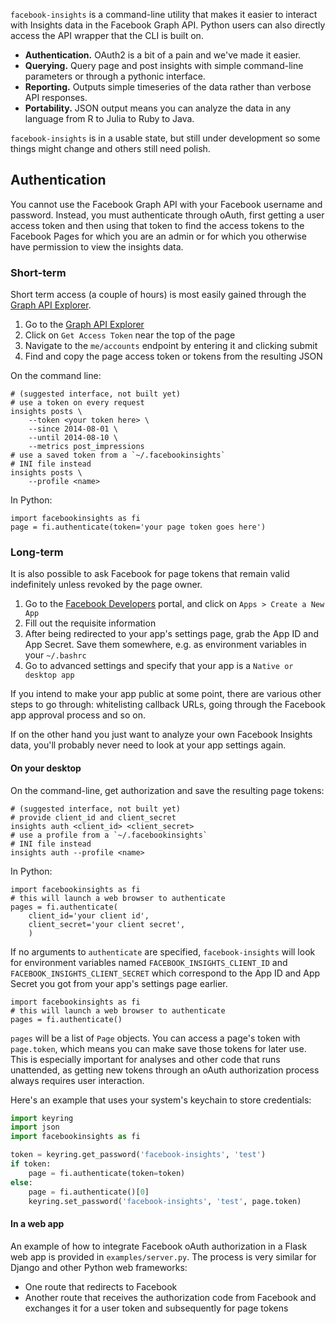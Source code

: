 `facebook-insights` is a command-line utility that makes it easier to interact with Insights data in the Facebook Graph API. Python users can also directly access the API wrapper that the CLI is built on.

* **Authentication.** OAuth2 is a bit of a pain and we've made it easier.
* **Querying.** Query page and post insights with simple command-line parameters or through a pythonic interface.
* **Reporting.** Outputs simple timeseries of the data rather than verbose API responses.
* **Portability.** JSON output means you can analyze the data in any language from R to Julia to Ruby to Java.

`facebook-insights` is in a usable state, but still under development so some things might change and others still need polish.

## Authentication

You cannot use the Facebook Graph API with your Facebook username and password. Instead, you must authenticate through oAuth, first getting a user access token and then using that token to find the access tokens to the Facebook Pages for which you are an admin or for which you otherwise have permission to view the insights data.

### Short-term

Short term access (a couple of hours) is most easily gained through the [Graph API Explorer](https://developers.facebook.com/tools/explorer).

1. Go to the [Graph API Explorer](https://developers.facebook.com/tools/explorer)
2. Click on `Get Access Token` near the top of the page
3. Navigate to the `me/accounts` endpoint by entering it and clicking submit
4. Find and copy the page access token or tokens from the resulting JSON

On the command line: 

    # (suggested interface, not built yet)
    # use a token on every request
    insights posts \
        --token <your token here> \
        --since 2014-08-01 \
        --until 2014-08-10 \
        --metrics post_impressions
    # use a saved token from a `~/.facebookinsights` 
    # INI file instead
    insights posts \
        --profile <name>

In Python: 

    import facebookinsights as fi
    page = fi.authenticate(token='your page token goes here')

### Long-term

It is also possible to ask Facebook for page tokens that remain valid indefinitely unless revoked by the page owner.

1. Go to the [Facebook Developers](https://developers.facebook.com/) portal, and click on `Apps > Create a New App`
2. Fill out the requisite information
3. After being redirected to your app's settings page, grab the App ID and App Secret. Save them somewhere, e.g. as environment variables in your `~/.bashrc`
4. Go to advanced settings and specify that your app is a `Native or desktop app`

If you intend to make your app public at some point, there are various other steps to go through: whitelisting callback URLs, going through the Facebook app approval process and so on.

If on the other hand you just want to analyze your own Facebook Insights data, you'll probably never need to look at your app settings again.

#### On your desktop

On the command-line, get authorization and save the resulting page tokens:

    # (suggested interface, not built yet)
    # provide client_id and client_secret
    insights auth <client_id> <client_secret>
    # use a profile from a `~/.facebookinsights` 
    # INI file instead
    insights auth --profile <name>

In Python:
    
    import facebookinsights as fi
    # this will launch a web browser to authenticate
    pages = fi.authenticate(
        client_id='your client id', 
        client_secret='your client secret', 
        )

If no arguments to `authenticate` are specified, `facebook-insights` will look for environment variables named `FACEBOOK_INSIGHTS_CLIENT_ID` and `FACEBOOK_INSIGHTS_CLIENT_SECRET` which correspond to the App ID and App Secret you got from your app's settings page earlier.

    import facebookinsights as fi
    # this will launch a web browser to authenticate
    pages = fi.authenticate()

`pages` will be a list of `Page` objects. You can access a page's token with `page.token`, which means you can make save those tokens for later use. This is especially important for analyses and other code that runs unattended, as getting new tokens through an oAuth authorization process always requires user interaction.

Here's an example that uses your system's keychain to store credentials: 

```python
import keyring
import json
import facebookinsights as fi

token = keyring.get_password('facebook-insights', 'test')
if token:
    page = fi.authenticate(token=token)
else:
    page = fi.authenticate()[0]
    keyring.set_password('facebook-insights', 'test', page.token)
```

#### In a web app

An example of how to integrate Facebook oAuth authorization in a Flask web app is provided in `examples/server.py`. The process is very similar for Django and other Python web frameworks: 

* One route that redirects to Facebook
* Another route that receives the authorization code from Facebook and exchanges it for a user token and subsequently for page tokens
